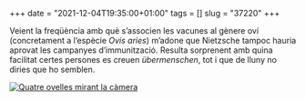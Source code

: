 +++
date = "2021-12-04T19:35:00+01:00"
tags = []
slug = "37220"
+++

Veient la freqüència amb què s’associen les vacunes al gènere oví (concretament a l’espècie *Ovis aries*) m’adone que Nietzsche tampoc hauria aprovat les campanyes d’immunització. Resulta sorprenent amb quina facilitat certes persones es creuen *übermenschen*, tot i que de lluny no diries que ho semblen.

<a href="https://unsplash.com/photos/AJa7S1fjy-I" title="Photo by Judith Prins on Unsplash"><img alt="Quatre ovelles mirant la càmera" src="/uploads/2021/2021-12-04-37220.jpg"></a>
